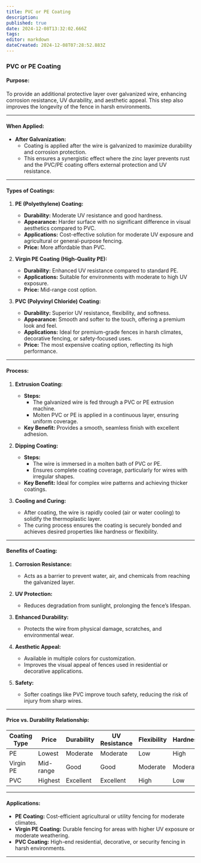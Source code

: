 ```yaml
---
title: PVC or PE Coating
description: 
published: true
date: 2024-12-08T13:32:02.666Z
tags: 
editor: markdown
dateCreated: 2024-12-08T07:28:52.883Z
---
```


### **PVC or PE Coating**  

#### **Purpose:**  
To provide an additional protective layer over galvanized wire, enhancing corrosion resistance, UV durability, and aesthetic appeal. This step also improves the longevity of the fence in harsh environments.

---

#### **When Applied:**  
- **After Galvanization:**  
  - Coating is applied after the wire is galvanized to maximize durability and corrosion protection.  
  - This ensures a synergistic effect where the zinc layer prevents rust and the PVC/PE coating offers external protection and UV resistance.  

---

#### **Types of Coatings:**
1. **PE (Polyethylene) Coating:**  
   - **Durability:** Moderate UV resistance and good hardness.  
   - **Appearance:** Harder surface with no significant difference in visual aesthetics compared to PVC.  
   - **Applications:** Cost-effective solution for moderate UV exposure and agricultural or general-purpose fencing.  
   - **Price:** More affordable than PVC.

2. **Virgin PE Coating (High-Quality PE):**  
   - **Durability:** Enhanced UV resistance compared to standard PE.  
   - **Applications:** Suitable for environments with moderate to high UV exposure.  
   - **Price:** Mid-range cost option.

3. **PVC (Polyvinyl Chloride) Coating:**  
   - **Durability:** Superior UV resistance, flexibility, and softness.  
   - **Appearance:** Smooth and softer to the touch, offering a premium look and feel.  
   - **Applications:** Ideal for premium-grade fences in harsh climates, decorative fencing, or safety-focused uses.  
   - **Price:** The most expensive coating option, reflecting its high performance.

---

#### **Process:**  

1. **Extrusion Coating:**  
   - **Steps:**  
     - The galvanized wire is fed through a PVC or PE extrusion machine.  
     - Molten PVC or PE is applied in a continuous layer, ensuring uniform coverage.  
   - **Key Benefit:** Provides a smooth, seamless finish with excellent adhesion.  

2. **Dipping Coating:**  
   - **Steps:**  
     - The wire is immersed in a molten bath of PVC or PE.  
     - Ensures complete coating coverage, particularly for wires with irregular shapes.  
   - **Key Benefit:** Ideal for complex wire patterns and achieving thicker coatings.

3. **Cooling and Curing:**  
   - After coating, the wire is rapidly cooled (air or water cooling) to solidify the thermoplastic layer.  
   - The curing process ensures the coating is securely bonded and achieves desired properties like hardness or flexibility.  

---

#### **Benefits of Coating:**  

1. **Corrosion Resistance:**  
   - Acts as a barrier to prevent water, air, and chemicals from reaching the galvanized layer.  

2. **UV Protection:**  
   - Reduces degradation from sunlight, prolonging the fence’s lifespan.  

3. **Enhanced Durability:**  
   - Protects the wire from physical damage, scratches, and environmental wear.  

4. **Aesthetic Appeal:**  
   - Available in multiple colors for customization.  
   - Improves the visual appeal of fences used in residential or decorative applications.  

5. **Safety:**  
   - Softer coatings like PVC improve touch safety, reducing the risk of injury from sharp wires.  

---

#### **Price vs. Durability Relationship:**  

| **Coating Type**    | **Price**      | **Durability** | **UV Resistance** | **Flexibility** | **Hardness** |
|----------------------|----------------|----------------|--------------------|-----------------|--------------|
| PE                  | Lowest         | Moderate       | Moderate           | Low             | High         |
| Virgin PE           | Mid-range      | Good           | Good               | Moderate        | Moderate     |
| PVC                 | Highest        | Excellent      | Excellent          | High            | Low          |

---

#### **Applications:**
- **PE Coating:** Cost-efficient agricultural or utility fencing for moderate climates.  
- **Virgin PE Coating:** Durable fencing for areas with higher UV exposure or moderate weathering.  
- **PVC Coating:** High-end residential, decorative, or security fencing in harsh environments.  

---

